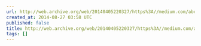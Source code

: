 ```yaml
---
url: http://web.archive.org/web/20140405220327/https%3A//medium.com/about-work/65d4740f7a2f
created_at: 2014-08-27 03:58 UTC
published: false
title: http://web.archive.org/web/20140405220327/https%3A//medium.com/about-work/65d4740f7a2f
tags: []
---
```



